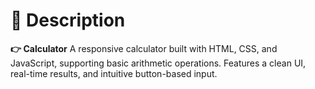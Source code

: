 # 📃 Description
**👉 Calculator** A responsive calculator built with HTML, CSS, and JavaScript, supporting basic arithmetic operations. Features a clean UI, real-time results, and intuitive button-based input.

